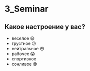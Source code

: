 # 3_Seminar

## Какое настроение у вас?
* веселое :smiley:
* грустное :confused:
* нейтральное :flushed:
* рабочее :scream:
* спортивное
* сонливое :sleepy:
